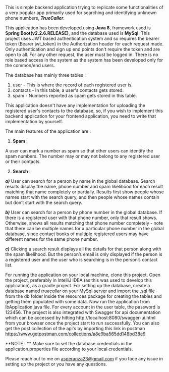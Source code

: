 This is simple backend application trying to replicate some 
functionalities of a very popular app primarily used for searching
and identifying unknown phone numbers, **_TrueCaller_**.

This application has been developed using **Java 8**, framework used is
**Spring Boot(v2.2.6.RELEASE)**, and the database used is **MySql**.
This project uses JWT based authentication system and so 
requires the bearer token (Bearer jwt_token) in the 
Authorization header for each request made. Only authentication
and sign up end points don't require the token and are open 
to all. For any other request, the user must be logged in.
There is no role based access in the system as the system has been developed
only for the common/end users.

The database has mainly three tables :
1) user - This is where the record of each registered user is.
2) contacts - In this table, a user's contacts gets stored.
3) spam - Numbers reported as spam gets stored in this table.

This application doesn't have any implementation for uploading the registered user's
contacts to the database, so, if you wish to implement this backend application for
your frontend application, you need to write that implementation by yourself.

The main features of the application are :
1) **Spam** :

A user can mark a number as spam so that other
users can identify the spam numbers. The number may or may not
belong to any registered user or their contacts.

2) **Search** :

**_a)_** User can search for a person by name in the global database. Search results
display the name, phone number and spam likelihood for each result
matching that name completely or partially. Results first show people
whose names start with the search query, and then people whose names
contain but don’t start with the search query.

**_b)_** User can search for a person by phone number in the global database. If
there is a registered user with that phone number, only that result shows.
Otherwise, shows all results matching that phone number completely - note
that there can be multiple names for a particular phone number in the global
database, since contact books of multiple registered users may have different
names for the same phone number.

**_c)_** Clicking a search result displays all the details for that person along with the
spam likelihood. But the person’s email is only displayed if the person is a
registered user and the user who is searching is in the person’s contact list.


For running the application on your local machine, clone this project. 
Open the project, preferably in IntelliJ IDEA (as this was used to develop this 
application), as a gradle project. For setting up the database, create a database 
named _truecaller_ on your MySql server and import the .sql file from the db folder 
inside the resources package for creating the tables and getting them populated 
with some data. Now run the application from IbApplication.java file. 
For every account in the user table, the password is 123456. The project is also 
integrated with Swagger for api documentation which can be accessed 
by hitting http://localhost:8080/swagger-ui.html from your browser once the 
project start to run successfully. You can also get the post collection of the 
api's by importing this link in postman 
https://www.getpostman.com/collections/a8e9ba565dd148bd38e9

**NOTE : ** Make sure to set the database credentials in the application.properties 
file according to your local credentials.

Please reach out to me on asperanza23@gmail.com if you face any issue in setting 
up the project or you have any questions.
